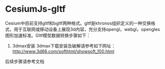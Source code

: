 # CesiumJs-gltf

Cesium中目前支持gltf和bgltf两种格式。gltf是khronos组织定义的一种交换格式，用于互联网或移动设备上展现3d内容，充分支持opengl，webgl，opengles图形加速标准。Gltf模型数据转换步骤如下：

1.	3dmax安装
3dmax下载安装及破解请参考如下网址：
http://www.3d66.com/softhtml/showsoft_100.html

后续步骤请参考文档

